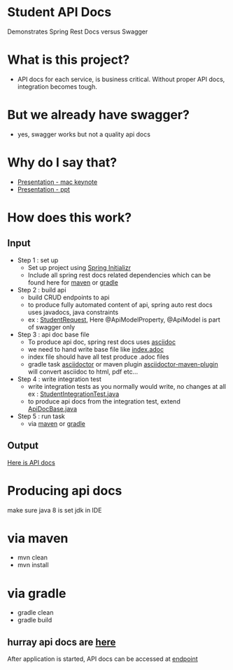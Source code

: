 # Student API Docs
Demonstrates Spring Rest Docs versus Swagger

# What is this project?
- API docs for each service, is business critical. Without proper API docs, integration becomes tough. 

# But we already have swagger?
- yes, swagger works but not a quality api docs

# Why do I say that?
- [Presentation - mac keynote](src/docs/presentation/swaggerVsSpringRestDocs.key)
- [Presentation - ppt](src/docs/presentation/swaggerVsSpringRestDocs.ppt)

# How does this work?

## Input
- Step 1 :  set up
  - Set up project using [Spring Initializr](https://start.spring.io/)
  - Include all spring rest docs related dependencies which can be found here for [maven](pom.xml) or [gradle](build.gradle)
- Step 2 : build api
  - build CRUD endpoints to api
  - to produce fully automated content of api, spring auto rest docs uses javadocs, java constraints
  - ex : [StudentRequest](src/main/java/com/example/docs/student/domain/StudentRequest.java), Here @ApiModelProperty, @ApiModel is part of swagger only
- Step 3 : api doc base file
  - To produce api doc, spring rest docs uses [asciidoc](https://asciidoctor.org/docs/asciidoc-syntax-quick-reference/)
  - we need to hand write base file like [index.adoc](src/docs/asciidoc/index.adoc)
  - index file should have all test produce .adoc files
  - gradle task [asciidoctor](build.gradle) or maven plugin [asciidoctor-maven-plugin](pom.xml) will convert asciidoc to html, pdf etc...
- Step 4 : write integration test
  - write integration tests as you normally would write, no changes at all ex : [StudentIntegrationTest.java](src/test/java/com/example/docs/integration/student/StudentIntegrationTest.java)
  - to produce api docs from the integration test, extend [ApiDocBase.java](src/test/java/com/example/docs/integration/ApiDocBase.java)
- Step 5 : run task
  - via [maven](#via-maven) or [gradle](#via-gradle)

## Output
[Here is API docs](static/api/docs/index.html)

# Producing api docs

make sure java 8 is set jdk in IDE

# via maven

- mvn clean
- mvn install

# via gradle

- gradle clean
- gradle build

## hurray api docs are [here](static/api/docs/index.html)

After application is started, API docs can be accessed at [endpoint](http://localhost:8085/api/docs/index.html)
